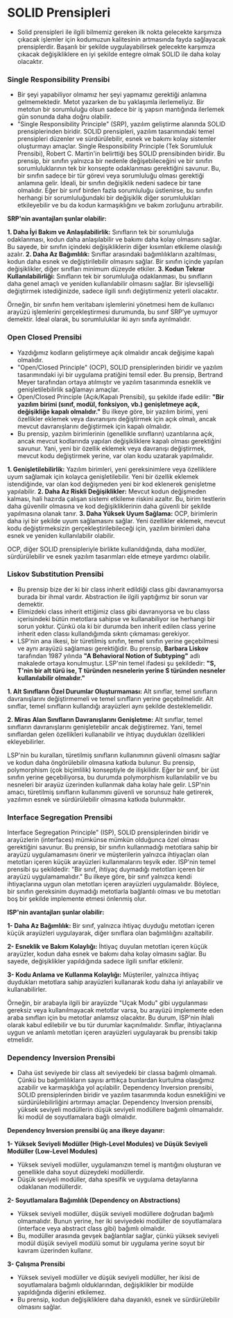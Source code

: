 # SOLID Prensipleri

- Solid prensipleri ile ilgili bilmemiz gereken ilk nokta gelecekte karşımıza çıkacak işlemler için kodumuzun kalitesinin artmasında fayda sağlayacak prensiplerdir.  Başarılı bir şekilde uygulayabilirsek gelecekte karşımıza çıkacak değişikliklere en iyi şekilde entegre olmak SOLID ile daha kolay olacaktır. 

### Single Responsibility Prensibi
-  Bir şeyi yapabiliyor olmamız her şeyi yapmamız gerektiği anlamına gelmemektedir. Metot yazarken de bu yaklaşımla ilerlemeliyiz. Bir metotun bir sorumluluğu olsun sadece bir iş yapsın mantığında ilerlemek gün sonunda daha doğru olabilir. 
- "Single Responsibility Principle" (SRP), yazılım geliştirme alanında SOLID prensiplerinden biridir. SOLID prensipleri, yazılım tasarımındaki temel prensipleri düzenler ve sürdürülebilir, esnek ve bakımı kolay sistemler oluşturmayı amaçlar. Single Responsibility Principle (Tek Sorumluluk Prensibi), Robert C. Martin'in belirttiği beş SOLID prensibinden biridir. Bu prensip, bir sınıfın yalnızca bir nedenle değişebileceğini ve bir sınıfın sorumluluklarının tek bir konsepte odaklanması gerektiğini savunur. Bu, bir sınıfın sadece bir tür görevi veya sorumluluğu olması gerektiği anlamına gelir. İdeali, bir sınıfın değişiklik nedeni sadece bir tane olmalıdır. Eğer bir sınıf birden fazla sorumluluğu üstlenirse, bu sınıfın herhangi bir sorumluluğundaki bir değişiklik diğer sorumlulukları etkileyebilir ve bu da kodun karmaşıklığını ve bakım zorluğunu artırabilir.

**SRP'nin avantajları şunlar olabilir:**

**1. Daha İyi Bakım ve Anlaşılabilirlik:** Sınıfların tek bir sorumluluğa odaklanması, kodun daha anlaşılabilir ve bakımı daha kolay olmasını sağlar. Bu sayede, bir sınıfın içindeki değişikliklerin diğer kısımları etkileme olasılığı azalır.
**2. Daha Az Bağımlılık:** Sınıflar arasındaki bağımlılıkların azaltılması, kodun daha esnek ve değiştirilebilir olmasını sağlar. Bir sınıfın içinde yapılan değişiklikler, diğer sınıfları minimum düzeyde etkiler.
**3. Kodun Tekrar Kullanılabilirliği:** Sınıfların tek bir sorumluluğa odaklanması, bu sınıfların daha genel amaçlı ve yeniden kullanılabilir olmasını sağlar. Bir işlevselliği değiştirmek istediğinizde, sadece ilgili sınıfı değiştirmeniz yeterli olacaktır.

Örneğin, bir sınıfın hem veritabanı işlemlerini yönetmesi hem de kullanıcı arayüzü işlemlerini gerçekleştirmesi durumunda, bu sınıf SRP'ye uymuyor demektir. İdeal olarak, bu sorumluluklar iki ayrı sınıfa ayrılmalıdır.

### Open Closed Prensibi
- Yazdığımız kodların geliştirmeye açık olmalıdır ancak değişime kapalı olmalıdır. 
- "Open/Closed Principle" (OCP), SOLID prensiplerinden biridir ve yazılım tasarımındaki iyi bir uygulama pratiğini temsil eder. Bu prensip, Bertrand Meyer tarafından ortaya atılmıştır ve yazılım tasarımında esneklik ve genişletilebilirlik sağlamayı amaçlar.
- Open/Closed Principle (Açık/Kapalı Prensibi), şu şekilde ifade edilir: **"Bir yazılım birimi (sınıf, modül, fonksiyon, vb.) genişletmeye açık, değişikliğe kapalı olmalıdır."** Bu ilkeye göre, bir yazılım birimi, yeni özellikler eklemek veya davranışını değiştirmek için açık olmalı, ancak mevcut davranışlarını değiştirmek için kapalı olmalıdır.
- Bu prensip, yazılım birimlerinin (genellikle sınıfların) uzantılarına açık, ancak mevcut kodlarında yapılan değişikliklere kapalı olması gerektiğini savunur. Yani, yeni bir özellik eklemek veya davranışı değiştirmek, mevcut kodu değiştirmek yerine, var olan kodu uzatarak yapılmalıdır.

**1. Genişletilebilirlik:** Yazılım birimleri, yeni gereksinimlere veya özelliklere uyum sağlamak için kolayca genişletilebilir. Yeni bir özellik eklemek istendiğinde, var olan kod değişmeden yeni bir kod eklenerek genişletme yapılabilir.
**2. Daha Az Riskli Değişiklikler:** Mevcut kodun değişmeden kalması, hali hazırda çalışan sistemi etkileme riskini azaltır. Bu, birim testlerin daha güvenilir olmasına ve kod değişikliklerinin daha güvenli bir şekilde yapılmasına olanak tanır. 
**3. Daha Yüksek Uyum Sağlama:** OCP, birimlerin daha iyi bir şekilde uyum sağlamasını sağlar. Yeni özellikler eklemek, mevcut kodu değiştirmeksizin gerçekleştirilebileceği için, yazılım birimleri daha esnek ve yeniden kullanılabilir olabilir.

OCP, diğer SOLID prensipleriyle birlikte kullanıldığında, daha modüler, sürdürülebilir ve esnek yazılım tasarımları elde etmeye yardımcı olabilir.

### Liskov Substitution Prensibi
- Bu prensip bize der ki bir class inherit edildiği class gibi davranamıyorsa burada bir ihmal vardır. Abstraction ile ilgili yaptığımız bir sorun var demektir. 
- Elimizdeki class inherit ettiğimiz class gibi davranıyorsa ve bu class içerisindeki bütün metotlara sahipse ve kullanabiliyor ise herhangi bir sorun yoktur. Çünkü ola ki bir durumda ben inherit edilen class yerine inherit eden classı kullandığımda sıkntı çıkmaması gerekiyor. 
-  LSP'nin ana ilkesi, bir türetilmiş sınıfın, temel sınıfın yerine geçebilmesi ve aynı arayüzü sağlaması gerektiğidir. Bu prensip, **Barbara Liskov** tarafından 1987 yılında **"A Behavioral Notion of Subtyping"** adlı makalede ortaya konulmuştur. LSP'nin temel ifadesi şu şekildedir: **"S, T'nin bir alt türü ise, T türünden nesnelerin yerine S türünden nesneler kullanılabilir olmalıdır."**

**1. Alt Sınıfların Özel Durumlar Oluşturmaması:** Alt sınıflar, temel sınıfların davranışlarını değiştirmemeli ve temel sınıfların yerine geçebilmelidir. Alt sınıflar, temel sınıfların kullandığı arayüzleri aynı şekilde desteklemelidir.

**2. Miras Alan Sınıfların Davranışlarını Genişletme:** Alt sınıflar, temel sınıfların davranışlarını genişletebilir ancak değiştiremez. Yani, temel sınıflardan gelen özellikleri kullanabilir ve ihtiyaç duydukları özellikleri ekleyebilirler.

LSP'nin bu kuralları, türetilmiş sınıfların kullanımının güvenli olmasını sağlar ve kodun daha öngörülebilir olmasına katkıda bulunur. Bu prensip, polymorphism (çok biçimlilik) konseptiyle de ilişkilidir. Eğer bir sınıf, bir üst sınıfın yerine geçebiliyorsa, bu durumda polymorphism kullanılabilir ve bu nesneleri bir arayüz üzerinden kullanmak daha kolay hale gelir. LSP'nin amacı, türetilmiş sınıfların kullanımını güvenli ve sorunsuz hale getirerek, yazılımın esnek ve sürdürülebilir olmasına katkıda bulunmaktır.

### Interface Segregation Prensibi

Interface Segregation Principle" (ISP), SOLID prensiplerinden biridir ve arayüzlerin (interfaces) mümkünse mümkün olduğunca özel olması gerektiğini savunur. Bu prensip, bir sınıfın kullanmadığı metotlara sahip bir arayüzü uygulamamasını önerir ve müşterilerin yalnızca ihtiyaçları olan metotları içeren küçük arayüzleri kullanmalarını teşvik eder. ISP'nin temel prensibi şu şekildedir: "Bir sınıf, ihtiyaç duymadığı metotları içeren bir arayüzü uygulamamalıdır." Bu ilkeye göre, bir sınıf yalnızca kendi ihtiyaçlarına uygun olan metotları içeren arayüzleri uygulamalıdır. Böylece, bir sınıfın gereksinim duymadığı metotlarla bağlantılı olması ve bu metotları boş bir şekilde implemente etmesi önlenmiş olur.

**ISP'nin avantajları şunlar olabilir:**

**1- Daha Az Bağımlılık:** Bir sınıf, yalnızca ihtiyaç duyduğu metotları içeren küçük arayüzleri uygulayarak, diğer sınıflara olan bağımlılığını azaltabilir.

**2- Esneklik ve Bakım Kolaylığı:** İhtiyaç duyulan metotları içeren küçük arayüzler, kodun daha esnek ve bakımı daha kolay olmasını sağlar. Bu sayede, değişiklikler yapıldığında sadece ilgili sınıflar etkilenir.

**3- Kodu Anlama ve Kullanma Kolaylığı:** Müşteriler, yalnızca ihtiyaç duydukları metotlara sahip arayüzleri kullanarak kodu daha iyi anlayabilir ve kullanabilirler.

Örneğin, bir arabayla ilgili bir arayüzde "Uçak Modu" gibi uygulanması gereksiz veya kullanılmayacak metotlar varsa, bu arayüzü implemente eden araba sınıfları için bu metotlar anlamsız olacaktır. Bu durum, ISP'nin ihlali olarak kabul edilebilir ve bu tür durumlar kaçınılmalıdır. Sınıflar, ihtiyaçlarına uygun ve anlamlı metotları içeren arayüzleri uygulayarak bu prensibi takip etmelidir.

### Dependency Inversion Prensibi

- Daha üst seviyede bir class alt seviyedeki bir classa bağımlı olmamalı. Çünkü bu bağımlılıkların sayısı arttıkça bunlardan kurtulma  olasığımız azabilir ve karmaşıklığa yol açılabilir. Dependency Inversion prensibi, SOLID prensiplerinden biridir ve yazılım tasarımında kodun esnekliğini ve sürdürülebilirliğini artırmayı amaçlar. Dependency Inversion prensibi, yüksek seviyeli modüllerin düşük seviyeli modüllere bağımlı olmamalıdır. İki modül de soyutlamalara bağlı olmalıdır.

**Dependency Inversion prensibi üç ana ilkeye dayanır:**

**1- Yüksek Seviyeli Modüller (High-Level Modules) ve Düşük Seviyeli Modüller (Low-Level Modules)**
- Yüksek seviyeli modüller, uygulamanızın temel iş mantığını oluşturan ve genellikle daha soyut düzeydeki modüllerdir.
- Düşük seviyeli modüller, daha spesifik ve uygulama detaylarına odaklanan modüllerdir.

**2- Soyutlamalara Bağımlılık (Dependency on Abstractions)**
- Yüksek seviyeli modüller, düşük seviyeli modüllere doğrudan bağımlı olmamalıdır. Bunun yerine, her iki seviyedeki modüller de soyutlamalara (interface veya abstract class gibi) bağımlı olmalıdır.
- Bu, modüller arasında gevşek bağlantılar sağlar, çünkü yüksek seviyeli modül düşük seviyeli modülü somut bir uygulama yerine soyut bir kavram üzerinden kullanır.

**3- Çalışma Prensibi**

- Yüksek seviyeli modüller ve düşük seviyeli modüller, her ikisi de soyutlamalara bağımlı olduklarından, değişiklikler bir modülde yapıldığında diğerini etkilemez.
- Bu prensip, kodun değişikliklere daha dayanıklı, esnek ve sürdürülebilir olmasını sağlar.
